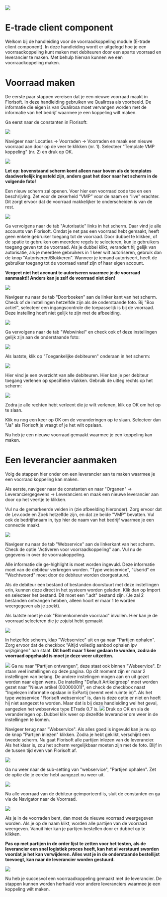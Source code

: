 <img src="../../fslogo.png"/>

# E-trade client component

Welkom bij de handleiding voor de voorraadkoppeling module (E-trade client component). In deze handleiding wordt er uitgelegd hoe je een voorraadkoppeling kunt maken met debiteuren door een aparte voorraad en leverancier te maken. Met behulp hiervan kunnen we een voorraadkoppeling maken.

# Voorraad maken

De eerste paar stappen vereisen dat je een nieuwe voorraad maakt in Florisoft. In deze handleiding gebruiken we Qualirosa als voorbeeld. De informatie die eigen is van Qualirosa moet vervangen worden met de informatie van het bedrijf waarmee je een koppeling wilt maken.

Ga eerst naar de constanten in Florisoft:

<img src= ".E-trade client component NL/media/image2.png" >

Navigeer naar Locaties -> Voorraden -> Voorraden en maak een nieuwe voorraad aan door op de veer te klikken (nr. 1). Selecteer "Template VMP koppeling" (nr. 2) en druk op OK.

<img src= ".E-trade client component NL/media/image3.png" >

**Let op: bovenstaand scherm komt alleen naar boven als de templates daadwerkelijk ingesteld zijn, anders gaat het door naar het scherm in de volgende foto!**

Een nieuw scherm zal openen. Voer hier een voorraad code toe en een beschrijving. Zet voor de zekerheid “VMP” voor de naam en “live” erachter. Dit zorgt ervoor dat de voorraad makkelijker te onderscheiden is van de rest.

<img src= ".E-trade client component NL/media/image4.png" >

Ga vervolgens naar de tab "Autorisatie" links in het scherm. Daar vind je alle accounts van Florisoft. Omdat je net pas een voorraad hebt gemaakt, heeft geen enkele gebruiker toegang tot de voorraad. Door dubbel te klikken, of de spatie te gebruiken om meerdere regels te selecteren, kun je gebruikers toegang geven tot de voorraad. Als je dubbel klikt, verandert hij gelijk van autorisatie, als je meerdere gebruikers in 1 keer wilt autoriseren, gebruik dan de knop "Autoriseren/Blokkeren". Wanneer je iemand autoriseert, heeft de gebruiker toegang tot de voorraad vanaf zijn of haar eigen account.

**Vergeet niet het account te autoriseren waarmee je de voorraad aanmaakt!! Anders kan je zelf de voorraad niet zien!**

<img src= ".E-trade client component NL/media/image5.png" >

Navigeer nu naar de tab "Doorboeken" aan de linker kant van het scherm. Check of de instellingen hetzelfde zijn als de onderstaande foto. Bij "Box actief", selecteer een ingangscontrole die toepasselijk is bij de voorraad. Deze instelling hoeft niet gelijk te zijn met de afbeelding.

<img src= ".E-trade client component NL/media/image6.png" >

Ga vervolgens naar de tab "Webwinkel" en check ook of deze instellingen gelijk zijn aan de onderstaande foto:

<img src= ".E-trade client component NL/media/image7.png" >

Als laatste, klik op "Toegankelijke debiteuren" onderaan in het scherm:

<img src= ".E-trade client component NL/media/image8.png" >

Hier vind je een overzicht van alle debiteuren. Hier kan je per debiteur toegang verlenen op specifieke vlakken. Gebruik de uitleg rechts op het scherm:

<img src= ".E-trade client component NL/media/image9.png" >

Zodra je alle rechten hebt verleent die je wilt verlenen, klik op OK om het op te slaan. 

Klik nu nog een keer op OK om de veranderingen op te slaan. Selecteer dan "Ja" als Florisoft je vraagt of je het wilt opslaan.

Nu heb je een nieuwe voorraad gemaakt waarmee je een koppeling kan maken. 

# Een leverancier aanmaken

Volg de stappen hier onder om een leverancier aan te maken waarmee je een voorraad koppeling kan maken.

Als eerste, navigeer naar de constanten en naar "Organen" -> Leveranciergegevens -> Leveranciers en maak een nieuwe leverancier aan door op het veertje te klikken.

Vul nu de gemarkeerde velden in (zie afbeelding hieronder). Zorg ervoor dat de Lev.code en Zoek hetzelfde zijn, en dat ze beide "VMP" bevatten. Vul ook de bedrijfsnaam in, typ hier de naam van het bedrijf waarmee je een connectie maakt.

<img src= ".E-trade client component NL/media/image11.png" >

Navigeer nu naar de tab "Webservice" aan de linkerkant van het scherm. Check de optie "Activeren voor voorraadkoppeling" aan. Vul nu de gegevens in over de voorraakoppeling.

Alle informatie die ge-highlight is moet worden ingevuld. Deze informatie moet van de debiteur verkregen worden. "Type webservice", "Userid" en "Wachtwoord" moet door de debiteur worden doorgestuurd.

Als de debiteur een bestand of bestanden doorstuurt met deze instellingen erin, kunnen deze direct in het systeem worden geladen. Klik dan op Import en selecteer het bestand. Dit moet een ".adt" bestand zijn. (Je zal 2 bestanden ontvangen hebben, alleen hoort er maar 1 te worden weergegeven als je zoekt).

Als laatste moet je ook "Binnenkomende voorraad" invullen. Hier kan je de voorraad selecteren die je zojuist hebt gemaakt

<img src= ".E-trade client component NL/media/image12.png" >

In hetzelfde scherm, klap "Webservice" uit en ga naar "Partijen ophalen". Zorg ervoor dat de checkbox "Altijd volledig aanbod ophalen ipv wijzigingen" aan staat. **Dit hoeft maar 1 keer gedaan te worden, zodra de voorraad opgehaald is moet je deze weer uitzetten.**


<img src= ".E-trade client component NL/media/image13.png" >
Ga nu naar "Partijen ontvangen", deze staat ook binnen "Webservice". Er staan veel instellingen op deze pagina. Op dit moment zijn er maar 2 instellingen van belang. De andere instelingen mogen aan en uit gezet worden naar eigen wens. De instelling "Default Artikelgroep" moet worden gezet naar "Nieuw artikel (00000001)", en check de checkbox naast "Ingelezen informatie opslaan in ExPartij (neemt veel ruimte in)". Als het type webservice "Florisoft webservice" is, dan is deze optie er niet en hoeft hij niet aangezet te worden. Maar dat is bij deze handleiding wel het geval, aangezien het webservice type ETrade 0.7 is.


<img src= ".E-trade client component NL/media/image14.png" >
Druk op OK en sla de veranderingen op. Dubbel klik weer op dezelfde leverancier om weer in de instellingen te komen. 

Navigeer terug naar "Webservice". Als alles goed is ingevuld kan je nu op de knop "Partijen inlezen" klikken. Zodra je hebt geklikt, verschijnt een tweede scherm. Nu gaat Florisoft alle partijen inlezen van de leverancier. Als het klaar is, zou het scherm vergelijkbaar moeten zijn met de foto. Blijf in de tussen tijd even van Florisoft af.

<img src= ".E-trade client component NL/media/image15.png" >

Ga nu weer naar de sub-setting van "webservice", "Partijen ophalen". Zet de optie die je eerder hebt aangezet nu weer uit.

<img src= ".E-trade client component NL/media/image16.png" >

Nu alle voorraad van de debiteur geimporteerd is, sluit de constanten en ga via de Navigator naar de Voorraad.

<img src= ".E-trade client component NL/media/image17.png" >

Als je in de voorraden bent, dan moet de nieuwe voorraad weergegeven worden. Als je op de naam klikt, worden alle partijen van de voorraad weergeven. Vanuit hier kan je partijen bestellen door er dubbel op te klikken.

**Pas op met partijen in de order lijst te zetten voor het testen, als de leverancier een snel logistiek proces heeft, kan het al verstuurd sworden voordat je het kan verwijderen. Alles wat je in de onderstaande bestellijst toevoegt, kan naar de leverancier worden gestuurd.**

<img src= ".E-trade client component NL/media/image18.png" >

Nu heb je succesvol een voorraadkoppeling gemaakt met de leverancier. De stappen kunnen worden herhaald voor andere leveranciers waarmee je een koppeling wilt maken.

